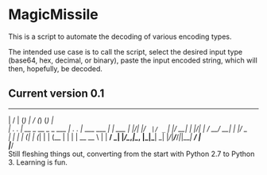 # MagicMissile
This is a script to automate the decoding of various encoding types.

The intended use case is to call the script, select the desired input type (base64, hex, decimal, or binary), paste the input encoded string, which will then, hopefully, be decoded.

Current version 0.1
--------------------
___  ___            _       ___  ____         _ _      
|  \/  |           (_)      |  \/  (_)       (_) |     
| .  . | __ _  __ _ _  ___  | .  . |_ ___ ___ _| | ___ 
| |\/| |/ _` |/ _` | |/ __| | |\/| | / __/ __| | |/ _ \
| |  | | (_| | (_| | | (__  | |  | | \__ \__ \ | |  __/
\_|  |_/\__,_|\__, |_|\___| \_|  |_/_|___/___/_|_|\___|
               __/ |                                   
              |___/                                    
Still fleshing things out, converting from the start with Python 2.7 to Python 3. Learning is fun.

